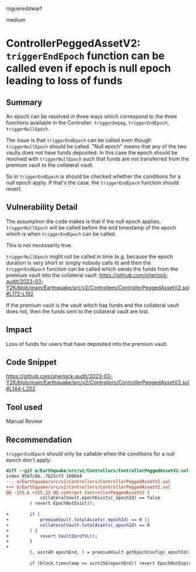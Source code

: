 roguereddwarf

medium

# ControllerPeggedAssetV2: `triggerEndEpoch` function can be called even if epoch is null epoch leading to loss of funds

## Summary
An epoch can be resolved in three ways which correspond to the three functions available in the Controller:
`triggerDepeg`, `triggerEndEpoch`, `triggerNullEpoch`.

The issue is that `triggerEndEpoch` can be called even though `triggerNullEpoch` should be called.
"Null epoch" means that any of the two vaults does not have funds deposited. In this case the epoch should be resolved with `triggerNullEpoch` such that funds are not transferred from the premium vault to the collateral vault.

So in `triggerEndEpoch` is should be checked whether the conditions for a null epoch apply. If that's the case, the `triggerEndEpoch` function should revert.

## Vulnerability Detail
The assumption the code makes is that if the null epoch applies, `triggerNullEpoch` will be called before the end timestamp of the epoch which is when `triggerEndEpoch` can be called.

This is not necessarily true.

`triggerNullEpoch` might not be called in time (e.g. because the epoch duration is very short or simply nobody calls it) and then the `triggerEndEpoch` function can be called which sends the funds from the premium vault into the collateral vault:
https://github.com/sherlock-audit/2023-03-Y2K/blob/main/Earthquake/src/v2/Controllers/ControllerPeggedAssetV2.sol#L172-L192

If the premium vault is the vault which has funds and the collateral vault does not, then the funds sent to the collateral vault are lost.

## Impact
Loss of funds for users that have deposited into the premium vault.

## Code Snippet
https://github.com/sherlock-audit/2023-03-Y2K/blob/main/Earthquake/src/v2/Controllers/ControllerPeggedAssetV2.sol#L144-L202

## Tool used
Manual Review

## Recommendation
`triggerEndEpoch` should only be callable when the conditions for a null epoch don't apply:
```diff
diff --git a/Earthquake/src/v2/Controllers/ControllerPeggedAssetV2.sol b/Earthquake/src/v2/Controllers/ControllerPeggedAssetV2.sol
index 0587c86..7b25cf3 100644
--- a/Earthquake/src/v2/Controllers/ControllerPeggedAssetV2.sol
+++ b/Earthquake/src/v2/Controllers/ControllerPeggedAssetV2.sol
@@ -155,6 +155,13 @@ contract ControllerPeggedAssetV2 {
             collateralVault.epochExists(_epochId) == false
         ) revert EpochNotExist();
 
+        if (
+            premiumVault.totalAssets(_epochId) == 0 ||
+            collateralVault.totalAssets(_epochId) == 0
+        ) {
+            revert VaultZeroTVL();
+        }
+
         (, uint40 epochEnd, ) = premiumVault.getEpochConfig(_epochId);
 
         if (block.timestamp <= uint256(epochEnd)) revert EpochNotExpired();
```